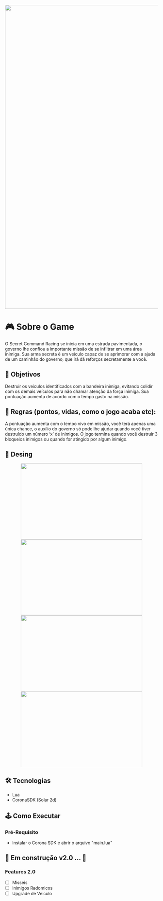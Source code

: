 <img width=1000px src="https://lh3.googleusercontent.com/dEpJNCq686tEwiguCqbHnwAeZdVz3i3XOjvtUN0ZUM-ZQLmUUlGxn3zIzUk8rIyHGee242xqvKrwiJF4yjH_7-vh_x_sE9mfFSunOy73915PDr4s_mn0iwzx8icDVOOsPBTouInlrdYsnYTtRNfKb3dKP_ssGK4tchf4yH5hQ6qLSk07TbH1eQ-E7ePue5ZvtLnXO0dGCCUD0MwysTGFZNpdnNO8w4Cgxi7f3SiNu4Y-6nS_uHHxUJvdLn-sUKnFCD1cGy27WmkdcwlFAXkOdZqV1FXBNt3XmmR7RJyYlretscKngv9QVj3MpexXgo60pCnSwYRGWAJWsaSmMGV3yOzbU_OsdYD4Ew-PipnLGWnbedUoGVi2Mu7TslWkoANOkqGHwx9IBVpqLLTD9mQzGxgX5adnIsBPzlYP-KDcVBhlQajsgIucJ8Kf_07DUGGwrTxWxjKKWo97hwyeYA-e0ze_gAr5aLKK6uGW342HMMLTFa_918Ba9sVeQDLZw7JRM4Aiqeip0zWqtnU2f2hkyYiMPk2ahAmeUkxqXSwKUZh-fFJjffzwYtoYZ8f7CQ7-B-GriKVegNGl49Vmb8F3tEOgH_imxEvKHMk3tDqgi_hZ3yry_pTi2kZm5p0p0MPmWWMVKVJArnLyDln1kqmkTmQpXCTlNStpxSHaZ1JaM2O-if4BBMvl42RW=w705-h166-no?authuser=0">

# :video_game: Sobre o Game
O Secret Command Racing se inicia em uma estrada pavimentada, o governo lhe confiou a importante missão de se infiltrar em uma área inimiga. Sua arma secreta é um veículo capaz de se aprimorar com a ajuda de um caminhão do governo, que irá dá reforços secretamente a você. 
 
## :dart: Objetivos 
Destruir os veículos identificados com a bandeira inimiga, evitando colidir com os 
demais veículos para não chamar atenção da força inimiga. Sua pontuação aumenta de acordo 
com o tempo gasto na missão. 
 
## :gem: Regras (pontos, vidas, como o jogo acaba etc): 
A pontuação aumenta com o tempo vivo em missão, você terá apenas uma única chance, o auxílio do governo só pode lhe ajudar quando 
você tiver destruído um número ‘x’ de inimigos. O jogo termina quando você destruir 3 
bloqueios inimigos ou quando for atingido por algum inimigo.

## 🎨 Desing
<p align="center">
 <img width="400px" height="250px" src="https://lh3.googleusercontent.com/3xfabYTkbf1toetLMp-JmNBa9mBbpn4s5xK1YWwCqTghuyLgyCuKTbofDvMDB-s_YBe7BT8VmE_i0IlV_ioYPxBw_yJ9Ijl6s6bVWiz8U45LgfVF6oc1rQtafl4cpfiWg_ONoBFRRSUG5Sa4R2Av-xfN5Tb7rtvfPfSX38m-C2UtgLm5e8HGlhnE-rdJX4goh1C-PIuhAuud0Sfqj41TXuN9UV5fBmYRp8aGp3WUw6JhbscMQvNWigumC6CFV_H9HPbmaKQNx6-XyeJaBInxgcPI-3XdSBM5sW4Delc-_J4gMYmK78TptPldKx2rKFvCRz6GbNf3QxD8lfyuVt3XVeIwSxAE54d0C4Sw1H1eCpuF13tsA-dIPeH32ut_fv0nWbSndkOksRzEDHHH9-VTf81elj8VHCvp7uG32eaymTpa-pDRNhO7bJqBy5luEuojUT2IM7cIqJQsR87Gcos2UM_GayDx_wsGfoS145pipXPbtP0K59JlulBvfB6OwR7MHPUMG18ptrGsQ3GRlpRa-V5zWbT-shR7-Nsmc05WxdkDcFfXing-yAODKfF1_U9Q2Dtlkzkz4Y3BQAtURsqxjIOVXd3xViKdVlKzYET_uqBueJPZZvzkO_LgGo0H9nRwaU8gEMd5es_Ek5hxTDdYCQIL5UNWHd8tZeozER8xKCDT9CKMoCIJCQTb=w736-h442-no?authuser=0">
 <img width="400px" height="250px" src="https://lh3.googleusercontent.com/I26lJmrZLVyIud19uA9j0cuXfV8WkU9hf6TUypt-MoMdgkiVqWhx7kYF8z-eBWxlM65ANiUI95J-kbhkLqGw7py3Mz_0mpKbhX6gkzjQ-_TVmPNn6VTW__RgJwc17uCy5JpmY-nuAQjkLTni943foZp0X7ofZo2RBCuJhoPuvXVo2XRu7vExfbp7QsHF1kNkkaSotZWFuKVBx4KrJhViuyN-Nk_GP0P3AAqAqmxZUg57yK1BlX5iNU6QiiiOP4v8Q9XmxDjXOnEJarvlCgdTTJ8DL4QA1hwhpzQhBcZPPUbTVHF_OP9gWYs9UVI6i8w70VUvEqdlu-1LkY8FE0MGs0k9T78F7iPLwEaGHYACcD_FNz0E8uxbKgrCVLgRKThFtkf4uLy8w4Cr1EwQ_iAmNvJbK3rtbDjwVuWLJukLukFM8-scBAOs0ZjqZlwefHUZ6aWi2aCYXJNKJut6kFJRco37xrwENmcMrmsvtHcH3l_j7qKesANUSs9YWeVzzWGY4B2V5mjm80RYdYe0ZZAVbrxxora7dvSEawaXZ8F-Yl8tgyh5FihmCP8n-qrZ3qtsXUj0gvNvyTMkl7aCMs_ZoSPkLVqFR7Nz00MD1wUP3By1HApHrkK55ITbKHkSY_Q2VpChJeSD2OVviz9CzutRlZAKKYgmsF4cx0WO8JP8mHslq1uTePzecxjW=w757-h455-no?authuser=0">
 <img width="400px" height="250px" src="https://lh3.googleusercontent.com/T2pd596RTtUbkuNMJqiSfakRnE_mr9NQfnMED71bOds47FqNYVfwkNwsZdM13vmKKY3XWmuYcQOzx4TW2cSd5kKiwoEWbGNpJ-OLSExGQRmqVnOMzWbFLPHxUKgLBa6djj-JOSR0JEZQ-mX6GDU6R3BH_WYj_M9bhD658W-MNrOoLIB2mz33fyNmRBs-4HcBqhSewTgV_4b9HTzeAV2Jr61xsGB8gkhhrRgx2HVn7dgbRAXXZ55jghYQs-WGP1hs7c5_GweGaW8L1pDbIkkbVwnvtWJhAXsgMNZdHWSNFSD0v6IFtDiPFR1GCsJURjANtFSo4iahVoey-ggF2E8MO9ByKKWQRZv4JCnX877hL4c_jOwQ7uLHOYcPgDpTdz9umnVAixu_a3E-uLuwm7DSIvV6lEET0tIa71yhPwmSfGvC6i_kmiGC5DZBVWkkwSUR5VRGALc2YqBIYOmxRdcusq5ANoGjsTJzIUO1LAhacmUFEe0roJALeW0iznDpFkLgLWE7jgpps1ZrGkcH8lFrrswS8h2Ae1Kj4aqxvpp327g50bJYxgMiUhmRWNZizNQ8cwkjm2gGhw5NmYuJc1vBRTnTvEeyCTdyq8De9mS79wt-zJOUSGFdgzy1vZRVpCWSl0vGaYzKhVI_bsPQeEeZjLGmqd8ZZh6xX9df6tvj0qLNj1mxmkyOmYV7=w736-h442-no?authuser=0">
 <img width="400px" height="250px" src="https://lh3.googleusercontent.com/jQ5vPAop4spOxD5mFuVzQ-fSgRqu16wk5htJWFJDVByjf9H-qfsNZ_6SpOsP7vUp_6ZWk6M670WrR6qeXxJ87UKzlt_P6ocALm7lXIPVdEx6EH_k3e8sAjJf9epM1riFrj_byzMJWlS2bPls9TiIkUUbD6XZGamfzBGC27hBKkA_RFwQs8goCZjF_JV4qs0MWmaUieteIxFv9Js1mZLHvOo6SRHOSAxkKM7N7QIfUaRg2o2HkY-HkP3KdHlDFMtX2oaRfjCTQc73_yt7BHV8-8eyJW9UO3PXTOt_x6dWxURYI7klidKRJD1Oev7GuXSt0xy10BnzOFRoMdVMTq6spS6GKVmvles5HEE5g9rpBhqNz4wplhMbiaSDUK5xrR5Z6FZEMILNymsKu4LyYX04nzvyXaN33sbMM9HiwzF3dPhrZ7Tl8ZgA3jbfGpkqAcGT5op8Ai5JG_sEac9OiADqHNU3QnKvwEJ5Yf4Wn8zXNNCj6I1RHgGPQFDy9fk7iJ661mZ9dmJI0M_cu9DeOCoKH1K5hbOrnlO9WHD3ch1iTA4yyI-HbIH9ha5M41Xl1m8VjE19sif0Qp_nSMa_h35VlGuWBSTljZwiy0peWN-R48v98EZp2OWZ0Ttn5w4M9ycQ1H01m-es7rf55cxVuZYjLyocaY6dGtGORr-_R4SZYJFWyJHLfusV3HVQ=w757-h454-no?authuser=0">
</p>

## 🛠 Tecnologias
 * Lua
 * CoronaSDK (Solar 2d)

## 🕹 Como Executar
 ### Pré-Requisito
  * Instalar o Corona SDK e abrir o arquivo "main.lua"
 

## 🚧 Em construção v2.0 ... 🚧

### Features 2.0

- [ ] Misseis
- [ ] Inimigos Radomicos 
- [ ] Upgrade de Veiculo
